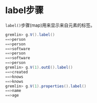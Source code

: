 # label步骤

`label()`步骤(map)用来显示来自元素的标签。

```groovy
gremlin> g.V().label()
==>person
==>person
==>software
==>person
==>software
==>person
gremlin> g.V(1).outE().label()
==>created
==>knows
==>knows
gremlin> g.V(1).properties().label()
==>name
==>age
```

